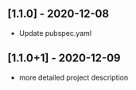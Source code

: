 ## [1.1.0] - 2020-12-08

* Update pubspec.yaml


## [1.1.0+1] - 2020-12-09

* more detailed project description
